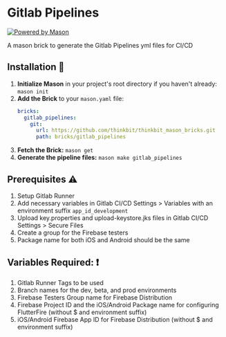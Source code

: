 # Gitlab Pipelines

[![Powered by Mason](https://img.shields.io/endpoint?url=https%3A%2F%2Ftinyurl.com%2Fmason-badge)](https://github.com/felangel/mason)

A mason brick to generate the Gitlab Pipelines yml files for CI/CD

## Installation 🚀

1. **Initialize Mason** in your project's root directory if you haven't already: `mason init`
2. **Add the Brick** to your `mason.yaml` file:
    ```yaml
    bricks:
      gitlab_pipelines:
        git:
          url: https://github.com/thinkbit/thinkbit_mason_bricks.git
          path: bricks/gitlab_pipelines
    ``` 
3. **Fetch the Brick:** `mason get`
4. **Generate the pipeline files:** `mason make gitlab_pipelines`

## Prerequisites :warning:

1. Setup Gitlab Runner
2. Add necessary variables in Gitlab CI/CD Settings > Variables with an environment suffix `app_id_development`
3. Upload key.properties and upload-keystore.jks files in Gitlab CI/CD Settings > Secure Files
4. Create a group for the Firebase testers
5. Package name for both iOS and Android should be the same

## Variables Required: :exclamation: 

1. Gitlab Runner Tags to be used
2. Branch names for the dev, beta, and prod environments
3. Firebase Testers Group name for Firebase Distribution
4. Firebase Project ID and the iOS/Android Package name for configuring FlutterFire (without $ and environment suffix)
5. iOS/Android Firebase App ID for Firebase Distribution (without $ and environment suffix)

[1]: https://github.com/felangel/mason
